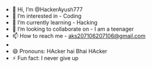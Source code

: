 - 👋 Hi, I’m @HackerAyush777
- 👀 I’m interested in - Coding
- 🌱 I’m currently learning - Hacking
- 💞️ I’m looking to collaborate on - I am a teenager 
- 📫 How to reach me - aks207106207106@gmail.com
- 
- 😄 Pronouns: HAcker hai Bhai HAcker 
- ⚡ Fun fact: I never give up

<!---
HackerAyush777/HackerAyush777 is a ✨ special ✨ repository because its `README.md` (this file) appears on your GitHub profile.
You can click the Preview link to take a look at your changes.
--->
